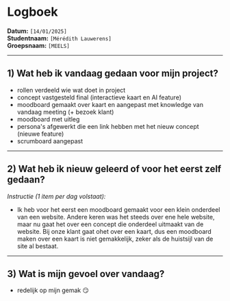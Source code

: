 # Logboek

**Datum:** `[14/01/2025]`  
**Studentnaam:** `[Mérédith Lauwerens]`  
**Groepsnaam:** `[MEELS]`

---

## 1) Wat heb ik vandaag gedaan voor mijn project?

- rollen verdeeld wie wat doet in project
- concept vastgesteld final (interactieve kaart en AI feature)
- moodboard gemaakt over kaart en aangepast met knowledge van vandaag meeting (+ bezoek klant)
- moodboard met uitleg
- persona's afgewerkt die een link hebben met het nieuw concept (nieuwe feature)
- scrumboard aangepast

---

## 2) Wat heb ik nieuw geleerd of voor het eerst zelf gedaan?

_Instructie (1 item per dag volstaat):_

- Ik heb voor het eerst een moodboard gemaakt voor een klein onderdeel van een website. Andere keren was het steeds over ene hele website, maar nu gaat het over een concept die onderdeel uitmaakt van de website. Bij onze klant gaat ohet over een kaart, dus een moodboard maken over een kaart is niet gemakkelijk, zeker als de huistsijl van de site al bestaat.

---

## 3) Wat is mijn gevoel over vandaag?

- redelijk op mijn gemak 😏
